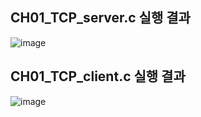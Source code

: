 ## CH01_TCP_server.c 실행 결과
![image](https://user-images.githubusercontent.com/101851472/232277962-fd2e378c-3587-4361-907c-4cac6be00313.png)

## CH01_TCP_client.c 실행 결과
![image](https://user-images.githubusercontent.com/101851472/232278008-c7e19d63-d956-41ad-92fd-adf0d0a508a6.png)
